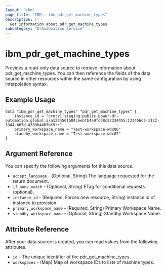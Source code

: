 ```yaml
---
layout: "ibm"
page_title: "IBM : ibm_pdr_get_machine_types"
description: |-
  Get information about pdr_get_machine_types
subcategory: "DrAutomation Service"
---
```


# ibm_pdr_get_machine_types

Provides a read-only data source to retrieve information about pdr_get_machine_types. You can then reference the fields of the data source in other resources within the same configuration by using interpolation syntax.

## Example Usage

```hcl
data "ibm_pdr_get_machine_types" "pdr_get_machine_types" {
	instance_id = "crn:v1:staging:public:power-dr-automation:global:a/a123456fb04ceebfb4a9fd38c22334455:123456d3-1122-3344-b67d-4389b44b7bf9::"
	primary_workspace_name = "Test-workspace-wdc06"
	standby_workspace_name = "Test-workspace-wdc07"
}
```

## Argument Reference

You can specify the following arguments for this data source.

* `accept_language` - (Optional, String) The language requested for the return document.
* `if_none_match` - (Optional, String) ETag for conditional requests (optional).
* `instance_id` - (Required, Forces new resource, String) instance id of instance to provision.
* `primary_workspace_name` - (Required, String) Primary Workspace Name.
* `standby_workspace_name` - (Optional, String) Standby Workspace Name.

## Attribute Reference

After your data source is created, you can read values from the following attributes.

* `id` - The unique identifier of the pdr_get_machine_types.
* `workspaces` - (Map) Map of workspace IDs to lists of machine types.

